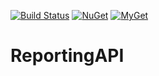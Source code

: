 [![Build Status](https://github.com/aviationexam/reporting-api/actions/workflows/build.yml/badge.svg?branch=main)](https://github.com/aviationexam/reporting-api/actions/workflows/build.yml)
[![NuGet](https://img.shields.io/nuget/v/ReportingApi.svg?style=flat-square&label=nuget)](https://www.nuget.org/packages/ReportingApi/)
[![MyGet](https://img.shields.io/myget/reporting-api/vpre/ReportingApi?label=MyGet)](https://www.myget.org/feed/reporting-api/package/nuget/ReportingApi)

# ReportingAPI
